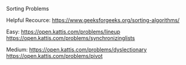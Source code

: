 Sorting Problems

Helpful Recource: https://www.geeksforgeeks.org/sorting-algorithms/

Easy:
https://open.kattis.com/problems/lineup
https://open.kattis.com/problems/synchronizinglists

Medium:
https://open.kattis.com/problems/dyslectionary
https://open.kattis.com/problems/pivot
